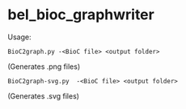 # bel_bioc_graphwriter

Usage: 

`BioC2graph.py -<BioC file> <output folder> `

(Generates .png files)

`BioC2graph-svg.py  -<BioC file> <output folder> `

(Generates .svg files)

